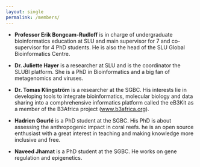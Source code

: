 ```yaml
---
layout: single
permalink: /members/
---
```


* **Professor Erik Bongcam-Rudloff** is in charge of undergraduate bioinformatics
education at SLU and main supervisor for 7 and co-supervisor for 4 PhD
students. He is also the head of the SLU Global Bioinformatics Centre.

* **Dr. Juliette Hayer** is a researcher at SLU and is the coordinator the
SLUBI platform. She is a PhD in Bioinformatics and a big fan of
metagenomics and viruses.

* **Dr. Tomas Klingström** is a researcher at the SGBC. His interests lie in
developing tools to integrate bioinformatics, molecular biology and data
sharing into a comphrehensive informatics platform called the eB3Kit as a
member of the B3Africa project (www.b3africa.org). 

* **Hadrien Gourlé** is a PhD student at the SGBC. His PhD is about assessing
the anthropogenic impact in coral reefs. he is an open source enthusiast with
a great interest in teaching and making knowledge more inclusive and free.

* **Naveed Jhamat** is a PhD student at the SGBC. He works on gene regulation
and epigenetics.
